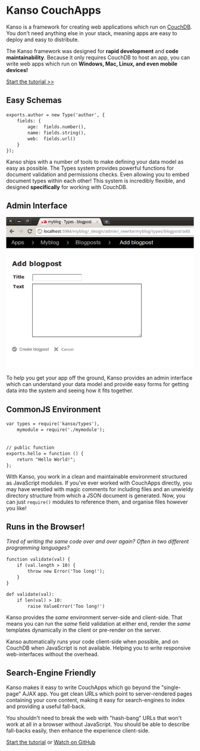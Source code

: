 # Kanso CouchApps

Kanso is a framework for creating web applications which run on
[CouchDB](http://couchdb.org). You don't need anything else in your stack,
meaning apps are easy to deploy and easy to distribute.

The Kanso framework was designed for __rapid development__ and __code
maintainability__. Because it only requires CouchDB to host an app, you
can write web apps which run on __Windows, Mac, Linux, and even mobile devices!__

[Start the tutorial &gt;&gt;](guides/getting_started.html)


## Easy Schemas

<pre><code class="javascript">exports.author = new Type('author', {
    fields: {
        age:  fields.number(),
        name: fields.string(),
        web:  fields.url()
    }
});
</code></pre>

Kanso ships with a number of tools to make defining your data model as easy
as possible. The Types system provides powerful functions for document
validation and permissions checks. Even allowing you to embed document types
within each other! This system is incredibly flexible, and designed
__specifically__ for working with CouchDB.


## Admin Interface

<img src="guides/images/describing_the_data5.png" alt="Admin interface" />

To help you get your app off the ground, Kanso provides an admin interface
which can understand your data model and provide easy forms for getting data
into the system and seeing how it fits together.


## CommonJS Environment

<pre><code class="javascript">var types = require('kanso/types'),
    mymodule = require('./mymodule');


// public function
exports.hello = function () {
    return "Hello World!";
};
</code></pre>

With Kanso, you work in a clean and maintainable environment structured as
JavaScript modules. If you've ever worked with CouchApps directly,
you may have wrestled with magic comments for including files and an unwieldy
directory structure from which a JSON document is generated. Now, you can
just <code>require()</code> modules to reference them, and organise files however
you like!


## Runs in the Browser!

<em>
Tired of writing the same code over and over again? Often in two different
programming languages? 
</em>

<pre><code class="javascript">function validate(val) {
    if (val.length > 10) {
        throw new Error('Too long!');
    }
}
</code></pre>

<pre><code class="python">def validate(val):
    if len(val) > 10:
        raise ValueError('Too long!')
</code></pre>

Kanso provides the *same* environment server-side and client-side.
That means you can run the *same* field validation at either end,
render the *same* templates dynamically in the client or pre-render on the
server.

Kanso automatically runs your code client-side when possible, and on CouchDB
when JavaScript is not available. Helping you to write responsive web-interfaces
without the overhead.


## Search-Engine Friendly

Kanso makes it easy to write CouchApps which go beyond the "single-page" AJAX app.
You get clean URLs which point to server-rendered pages containing your core
content, making it easy for search-engines to index and providing a useful
fall-back.

You shouldn't need to break the web with "hash-bang" URLs that won't work at all
in a browser without JavaScript. You should be able to describe fall-backs easily,
then enhance the experience client-side.


<div class="next">
  <a class="call" href="guides/getting_started.html">Start the tutorial</a>
  or <a class="watch" href="https://github.com/caolan/kanso">Watch on GitHub</a>
</div>
